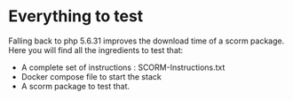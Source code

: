 # Everything to test 

Falling back to php 5.6.31 improves the download time of a scorm package.
Here you will find all the ingredients to test that:

- A complete set of instructions : SCORM-Instructions.txt
- Docker compose file to start the stack
- A scorm package to test that.